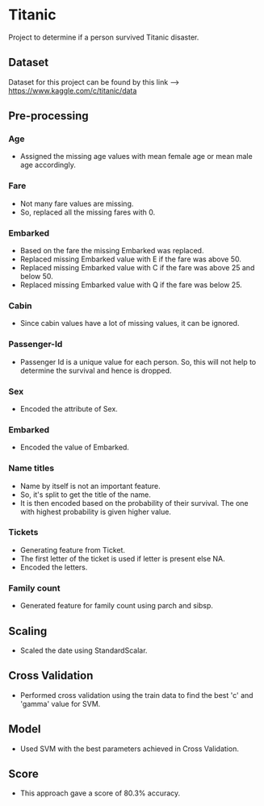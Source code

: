# Titanic
Project to determine if a person survived Titanic disaster.

## Dataset
Dataset for this project can be found by this link --> https://www.kaggle.com/c/titanic/data

## Pre-processing
### Age
* Assigned the missing age values with mean female age or mean male age accordingly.

### Fare
* Not many fare values are missing.
* So, replaced all the missing fares with 0.

### Embarked
* Based on the fare the missing Embarked was replaced.
* Replaced missing Embarked value with E if the fare was above 50.
* Replaced missing Embarked value with C if the fare was above 25 and below 50.
* Replaced missing Embarked value with Q if the fare was below 25.

### Cabin
* Since cabin values have a lot of missing values, it can be ignored.

### Passenger-Id
* Passenger Id is a unique value for each person. So, this will not help to determine the survival and hence is dropped.

### Sex
* Encoded the attribute of Sex.

### Embarked
* Encoded the value of Embarked.

### Name titles
* Name by itself is not an important feature.
* So, it's split to get the title of the name.
* It is then encoded based on the probability of their survival. The one with highest probability is given higher value.

### Tickets
* Generating feature from Ticket.
* The first letter of the ticket is used if letter is present else NA. 
* Encoded the letters.

### Family count
* Generated feature for family count using parch and sibsp.

## Scaling
* Scaled the date using StandardScalar.

## Cross Validation
* Performed cross validation using the train data to find the best 'c' and 'gamma' value for SVM.

## Model
* Used SVM with the best parameters achieved in Cross Validation.

## Score
* This approach gave a score of 80.3% accuracy.
